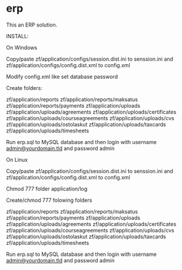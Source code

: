 # erp

This an ERP solution.

INSTALL:

On Windows

Copy/paste zf/application/configs/session.dist.ini to senssion.ini and zf/application/configs/config.dist.xml to config.xml

Modify config.xml like set database password

Create folders:

zf/application/reports
zf/application/reports/maksatus
zf/application/reports/payments
zf/application/uploads
zf/application/uploads/agreements
zf/application/uploads/certificates
zf/application/uploads/courseagreements
zf/application/uploads/cvs
zf/application/uploads/ostolaskut
zf/application/uploads/taxcards
zf/application/uploads/timesheets

Run erp.sql to MySQL database and then login with username admin@yourdomain.tld and password admin

On Linux

Copy/paste zf/application/configs/session.dist.ini to senssion.ini and zf/application/configs/config.dist.xml to config.xml

Chmod 777 folder application/log

Create/chmod 777 folowing folders

zf/application/reports
zf/application/reports/maksatus
zf/application/reports/payments
zf/application/uploads
zf/application/uploads/agreements
zf/application/uploads/certificates
zf/application/uploads/courseagreements
zf/application/uploads/cvs
zf/application/uploads/ostolaskut
zf/application/uploads/taxcards
zf/application/uploads/timesheets

Run erp.sql to MySQL database and then login with username admin@yourdomain.tld and password admin
